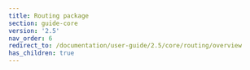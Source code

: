 ```yaml
---
title: Routing package
section: guide-core
version: '2.5'
nav_order: 6
redirect_to: /documentation/user-guide/2.5/core/routing/overview
has_children: true
---
```

